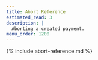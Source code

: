 ```yaml
---
title: Abort Reference
estimated_read: 3
description: |
  Aborting a created payment.
menu_order: 1200
---
```


{% include abort-reference.md %}
